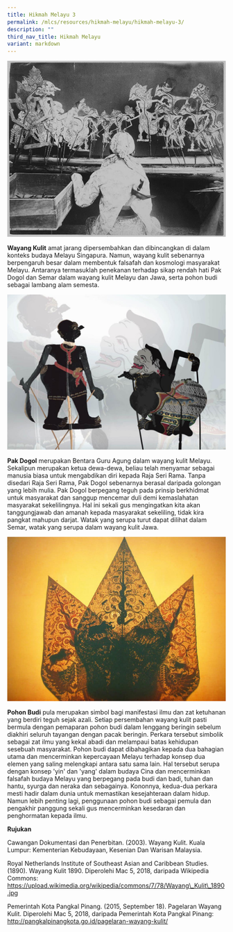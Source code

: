 ```yaml
---
title: Hikmah Melayu 3
permalink: /mlcs/resources/hikmah-melayu/hikmah-melayu-3/
description: ""
third_nav_title: Hikmah Melayu
variant: markdown
---
```

![Jawa Wayang_Kulit_1890](/images/jawa-wayang_kulit_1890.jpeg)

**Wayang Kulit** amat jarang dipersembahkan dan dibincangkan di dalam konteks budaya Melayu Singapura. Namun, wayang kulit sebenarnya berpengaruh besar dalam membentuk falsafah dan kosmologi masyarakat Melayu. Antaranya termasuklah penekanan terhadap sikap rendah hati Pak Dogol dan Semar dalam wayang kulit Melayu dan Jawa, serta pohon budi sebagai lambang alam semesta. 

  
![Pak Dogol and Semar-01](/images/pak-dogol-and-semar-01.jpeg)

**Pak Dogol** merupakan Bentara Guru Agung dalam wayang kulit Melayu. Sekalipun merupakan ketua dewa-dewa, beliau telah menyamar sebagai manusia biasa untuk mengabdikan diri kepada Raja Seri Rama. Tanpa disedari Raja Seri Rama, Pak Dogol sebenarnya berasal daripada golongan yang lebih mulia. Pak Dogol berpegang teguh pada prinsip berkhidmat untuk masyarakat dan sanggup mencemar duli demi kemaslahatan masyarakat sekelilingnya. Hal ini sekali gus mengingatkan kita akan tanggungjawab dan amanah kepada masyarakat sekeliling, tidak kira pangkat mahupun darjat. Watak yang serupa turut dapat dilihat dalam Semar, watak yang serupa dalam wayang kulit Jawa. 

![background-gunungan-wayang-9](/images/background-gunungan-wayang-9.jpeg)

**Pohon Budi** pula merupakan simbol bagi manifestasi ilmu dan zat ketuhanan yang berdiri teguh sejak azali. Setiap persembahan wayang kulit pasti bermula dengan pemaparan pohon budi dalam lenggang beringin sebelum diakhiri seluruh tayangan dengan pacak beringin. Perkara tersebut simbolik sebagai zat ilmu yang kekal abadi dan melampaui batas kehidupan sesebuah masyarakat. Pohon budi dapat dibahagikan kepada dua bahagian utama dan mencerminkan kepercayaan Melayu terhadap konsep dua elemen yang saling melengkapi antara satu sama lain. Hal tersebut serupa dengan konsep 'yin' dan 'yang' dalam budaya Cina dan mencerminkan falsafah budaya Melayu yang berpegang pada budi dan badi, tuhan dan hantu, syurga dan neraka dan sebagainya. Kononnya, kedua-dua perkara mesti hadir dalam dunia untuk memastikan kesejahteraan dalam hidup. Namun lebih penting lagi, penggunaan pohon budi sebagai pemula dan pengakhir panggung sekali gus mencerminkan kesedaran dan penghormatan kepada ilmu. 

**Rujukan**

Cawangan Dokumentasi dan Penerbitan. (2003). Wayang Kulit. Kuala Lumpur: Kementerian Kebudayaan, Kesenian Dan Warisan Malaysia.  

Royal Netherlands Institute of Southeast Asian and Caribbean Studies. (1890). Wayang Kulit 1890. Diperolehi Mac 5, 2018, daripada Wikipedia Commons: https://upload.wikimedia.org/wikipedia/commons/7/78/Wayang\_Kulit\_1890.jpg  

Pemerintah Kota Pangkal Pinang. (2015, September 18). Pagelaran Wayang Kulit. Diperolehi Mac 5, 2018, daripada Pemerintah Kota Pangkal Pinang: http://pangkalpinangkota.go.id/pagelaran-wayang-kulit/